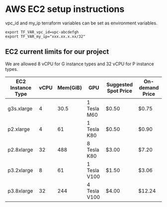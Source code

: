 # AWS EC2 setup instructions

vpc_id and my_ip terraform variables can be set as environment variables.

```
export TF_VAR_vpc_id=vpc-abcdefgh
export TF_VAR_my_ip="xxx.xx.x.xx/32"
```

## EC2 current limits for our project

We are allowed 8 vCPU for G instance types and 32 vCPU for P instance types.

| EC2 Instance Type | vCPU | Mem(GiB) | GPU          | Suggested Spot Price | On-demand Price |
| ----------------- | ---- | -------- | ------------ | -------------------- | --------------- |
| g3s.xlarge        | 4    | 30.5     | 1 Tesla M60  | $0.50                | $0.75           |
| p2.xlarge         | 4    | 61       | 1 Tesla K80  | $0.50                | $0.90           |
| p2.8xlarge        | 32   | 488      | 8 Tesla K80  | $3.00                | $7.20           |
| p3.2xlarge        | 8    | 61       | 1 Tesla V100 | $1.50                | $3.06           |
| p3.8xlarge        | 32   | 244      | 4 Tesla V100 | $4.00                | $12.24          |
